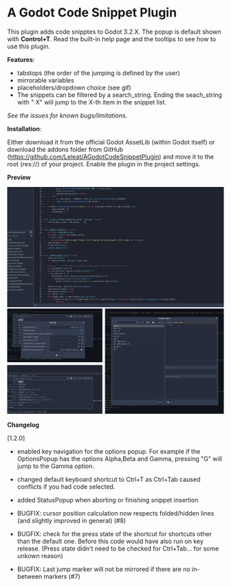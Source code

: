 # A Godot Code Snippet Plugin

This plugin adds code snipptes to Godot 3.2.X. The popup is default shown with **Control+T**. Read the built-in help page and the tooltips to see how to use this plugin.

**Features**:

- tabstops (the order of the jumping is defined by the user)
- mirrorable variables
- placeholders/dropdown choice (see gif)
- The snippets can be filtered by a search_string. Ending the seach_string with " X" will jump to the X-th item in the snippet list. 


*See the issues for known bugs/limitations.*


**Installation**:

Either download it from the official Godot AssetLib (within Godot itself) or download the addons folder from GitHub (https://github.com/Leleat/AGodotCodeSnippetPlugin) and move it to the root (res://) of your project. Enable the plugin in the project settings.


**Preview**

![gif](preview.gif)
![Preview](preview.png)


**Changelog**

[1.2.0]
- enabled key navigation for the options popup. For example if the OptionsPopup has the options Alpha,Beta and Gamma, pressing "G" will jump to the Gamma option.
- changed default keyboard shortcut to Ctrl+T as Ctrl+Tab caused conflicts if you had code selected.
- added StatusPopup when aborting or finishing snippet insertion

- BUGFIX: cursor position calculation now respects folded/hidden lines (and slightly improved in general) (#8)
- BUGFIX: check for the press state of the shortcut for shortcuts other than the default one. Before this code would have also run on key release. (Press state didn't need to be checked for Ctrl+Tab... for some unkown reason)
- BUGFIX: Last jump marker will not be mirrored if there are no in-between markers (#7)
